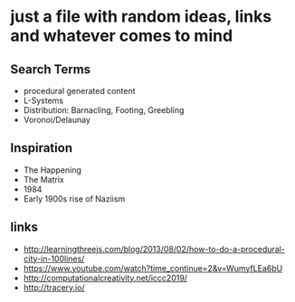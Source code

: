 # just a file with random ideas, links and whatever comes to mind

## Search Terms
- procedural generated content
- L-Systems
- Distribution: Barnacling, Footing, Greebling
- Voronoi/Delaunay

## Inspiration
- The Happening
- The Matrix
- 1984
- Early 1900s rise of Naziism

## links
- http://learningthreejs.com/blog/2013/08/02/how-to-do-a-procedural-city-in-100lines/
- https://www.youtube.com/watch?time_continue=2&v=WumyfLEa6bU
- http://computationalcreativity.net/iccc2019/
- http://tracery.io/
